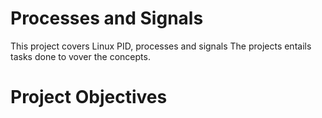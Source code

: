 # Processes and Signals

This project covers Linux PID, processes and signals 
The projects entails tasks done to vover the concepts. 

# Project Objectives
